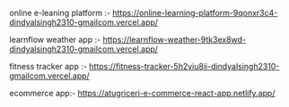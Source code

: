 online e-leaning platform :-
https://online-learning-platform-9qonxr3c4-dindyalsingh2310-gmailcom.vercel.app/

learnflow weather app :-
https://learnflow-weather-9tk3ex8wd-dindyalsingh2310-gmailcom.vercel.app/

fitness tracker app :-
https://fitness-tracker-5h2viu8ii-dindyalsingh2310-gmailcom.vercel.app/

ecommerce app:- https://atugriceri-e-commerce-react-app.netlify.app/
